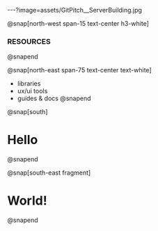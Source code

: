 ---?image=assets/GitPitch__ServerBuilding.jpg

@snap[north-west span-15 text-center h3-white]
### RESOURCES
@snapend

@snap[north-east span-75 text-center text-white]
- libraries
- ux/ui tools
- guides & docs 
@snapend

@snap[south]
# Hello
@snapend

@snap[south-east fragment]
# World!
@snapend
